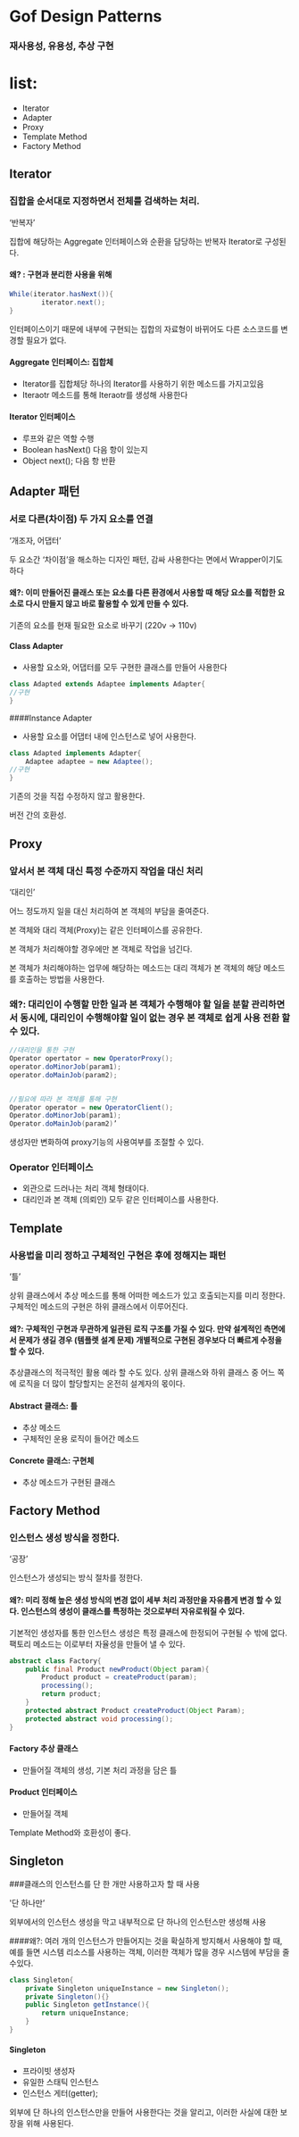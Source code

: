 # Gof Design Patterns
###  재사용성, 유용성, 추상 구현 

# list:

 * Iterator
 * Adapter
 * Proxy
 * Template Method 
 * Factory Method

##

## Iterator


### 집합을 순서대로 지정하면서 전체를 검색하는 처리.

‘반복자’

집합에 해당하는 Aggregate 인터페이스와 순환을 담당하는 반복자 Iterator로 구성된다.

#### 왜? : 구현과 분리한 사용을 위해

```java	
While(iterator.hasNext()){
		iterator.next(); 
}
```

인터페이스이기 때문에 내부에 구현되는 집합의 자료형이 바뀌어도 다른 소스코드를 변경할 필요가 없다.

#### Aggregate 인터페이스: 집합체

* Iterator를 집합체당 하나의 Iterator를 사용하기 위한 메소드를 가지고있음
* Iteraotr 메소드를 통해 Iteraotr를 생성해 사용한다

#### Iterator 인터페이스 

* 루프와 같은 역할 수행
* Boolean hasNext() 다음 항이 있는지
* Object next(); 다음 항 반환 

##

## Adapter 패턴

### 서로 다른(차이점) 두 가지 요소를 연결

‘개조자, 어댑터’

두 요소간 ‘차이점’을 해소하는 디자인 패턴, 감싸 사용한다는 면에서 Wrapper이기도 하다

#### 왜?: 이미 만들어진 클래스 또는 요소를 다른 환경에서 사용할 때 해당 요소를 적합한 요소로 다시 만들지 않고 바로 활용할 수 있게 만들 수 있다.

기존의 요소를 현재 필요한 요소로 바꾸기 (220v -> 110v)

#### Class Adapter 
* 사용할 요소와, 어댑터를 모두 구현한 클래스를 만들어 사용한다
```java
class Adapted extends Adaptee implements Adapter{
//구현
}
```
####Instance Adapter
* 사용할 요소를 어댑터 내에 인스턴스로 넣어 사용한다.
```java
class Adapted implements Adapter{
	Adaptee adaptee = new Adaptee();
//구현 
}
```
기존의 것을 직접 수정하지 않고 활용한다.

버전 간의 호환성.

##

## Proxy

### 앞서서 본 객체 대신 특정 수준까지 작업을 대신 처리
‘대리인’

어느 정도까지 일을 대신 처리하여 본 객체의 부담을 줄여준다. 

본 객체와 대리 객체(Proxy)는 같은 인터페이스를 공유한다.

본 객체가 처리해야할 경우에만 본 객체로 작업을 넘긴다.

본 객체가 처리해야하는 업무에 해당하는 메소드는 대리 객체가 본 객체의 해당 메소드를 호출하는 방법을 사용한다.  

### 왜?: 대리인이 수행할 만한 일과 본 객체가 수행해야 할 일을 분할 관리하면서 동시에, 대리인이 수행해야할 일이 없는 경우 본 객체로 쉽게 사용 전환 할 수 있다.
```java
//대리인을 통한 구현 
Operator opertator = new OperatorProxy();
operator.doMinorJob(param1);
operator.doMainJob(param2);


//필요에 따라 본 객체를 통해 구현
Operator operator = new OperatorClient();
Operator.doMinorJob(param1);
Operator.doMainJob(param2)’
```

생성자만 변화하여 proxy기능의 사용여부를 조절할 수 있다.

### Operator 인터페이스
* 외관으로 드러나는 처리 객체 형태이다.
* 대리인과 본 객체 (의뢰인) 모두 같은 인터페이스를 사용한다.

##

## Template


### 사용법을 미리 정하고 구체적인 구현은 후에 정해지는 패턴

‘틀’

상위 클래스에서 추상 메소드를 통해 어떠한 메소드가 있고 호출되는지를 미리 정한다. 구체적인 메소드의 구현은 하위 클래스에서 이루어진다.

#### 왜?: 구체적인 구현과 무관하게 일관된 로직 구조를 가질 수 있다. 만약 설계적인 측면에서 문제가 생길 경우 (템플렛 설계 문제) 개별적으로 구현된 경우보다 더 빠르게 수정을 할 수 있다. 

추상클래스의 적극적인 활용 예라 할 수도 있다. 
상위 클래스와 하위 클래스 중 어느 쪽에 로직을 더 많이 할당할지는 온전히 설계자의 몫이다.

#### Abstract 클래스: 틀

* 추상 메소드 
* 구체적인 운용 로직이 들어간 메소드

#### Concrete 클래스: 구현체 

* 추상 메소드가 구현된 클래스
 
## 

## Factory Method

### 인스턴스 생성 방식을 정한다. 

‘공장’

인스턴스가 생성되는 방식 절차를 정한다. 

#### 왜?: 미리 정해 높은 생성 방식의 변경 없이 세부 처리 과정만을 자유롭게 변경 할 수 있다. 인스턴스의 생성이 클래스를 특정하는 것으로부터 자유로워질 수 있다.

기본적인 생성자를 통한 인스턴스 생성은 특정 클래스에 한정되어 구현될 수 밖에 없다. 팩토리 메소드는 이로부터 자율성을 만들어 낼 수 있다. 

```java
abstract class Factory{
	public final Product newProduct(Object param){
        Product product = createProduct(param);
        processing();
        return product;
    }
    protected abstract Product createProduct(Object Param);
    protected abstract void processing();
}
``` 

#### Factory 추상 클래스

* 만들어질 객체의 생성, 기본 처리 과정을 담은 틀

#### Product 인터페이스

* 만들어질 객체

Template Method와 호환성이 좋다.

##

## Singleton

###클래스의 인스턴스를 단 한 개만 사용하고자 할 때 사용

'단 하나만’ 

외부에서의 인스턴스 생성을 막고 내부적으로 단 하나의 인스턴스만 생성해 사용

####왜?: 여러 개의 인스턴스가 만들어지는 것을 확실하게 방지해서 사용해야 할 때, 예를 들면 시스템 리소스를 사용하는 객체, 이러한 객체가 많을 경우 시스템에 부담을 줄 수있다.

```java
class Singleton{
    private Singleton uniqueInstance = new Singleton();
    private Singleton(){}
    public Singleton getInstance(){
        return uniqueInstance;
    }
}
```
#### Singleton
* 프라이빗 생성자
* 유일한 스태틱 인스턴스 
* 인스턴스 게터(getter);

외부에 단 하나의 인스턴스만을 만들어 사용한다는 것을 알리고, 이러한 사실에 대한 보장을 위해 사용된다.
